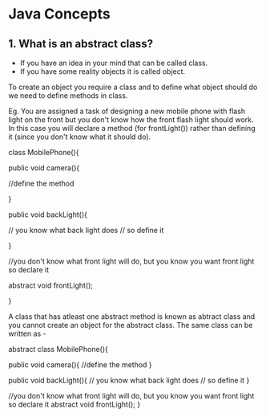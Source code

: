# Java Concepts 

## 1. What is an abstract class? 
- If you have an idea in your mind that can be called class. 
- If you have some reality objects it is called object. 

To create an object you require a class and to define what object should do we need to define methods in class. 

Eg. You are assigned a task of designing a new mobile phone with flash light on the front but you don't know how the front flash light 
should work. 
In this case you will declare a method (for frontLight()) rather than defining it (since you don't know what it should do). 

class MobilePhone(){


  public void camera(){

  //define the method
  
  }
  
  public void backLight(){
  
  // you know what back light does 
  // so define it
  
  }
  
  //you don't know what front light will do, but you know you want front light so declare it

  abstract void frontLight(); 

}

A class that has atleast one abstract method is known as abtract class and you cannot create an object for the abstract class. The same 
class can be written as - 

abstract class MobilePhone(){
  
  public void camera(){
  //define the method
  }
  
  public void backLight(){
  // you know what back light does 
  // so define it
  }
  
  //you don't know what front light will do, but you know you want front light so declare it
  abstract void frontLight(); 
}

